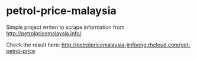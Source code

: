 # petrol-price-malaysia
Simple project writen to scrape information from http://petrolpricemalaysia.info/

Check the result here: http://petrolpricemalaysia-jinfoong.rhcloud.com/get-petrol-price
